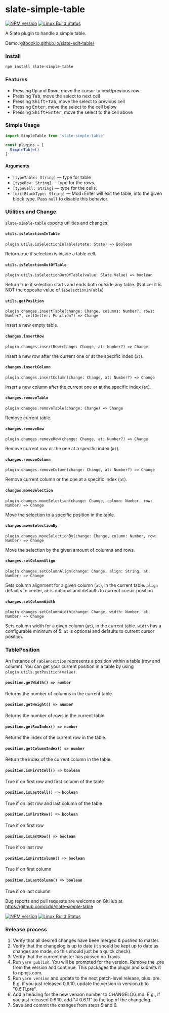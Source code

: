 # slate-simple-table

[![NPM version](https://badge.fury.io/js/slate-simple-table.svg)](http://badge.fury.io/js/slate-simple-table)
[![Linux Build Status](https://travis-ci.org/cdd/slate-simple-table.png?branch=master)](https://travis-ci.org/cdd/slate-simple-table)

A Slate plugin to handle a simple table.

Demo: [gitbookio.github.io/slate-edit-table/](https://gitbookio.github.io/slate-edit-table/)

### Install

```
npm install slate-simple-table
```

### Features

- Pressing <kbd>Up</kbd> and <kbd>Down</kbd>, move the cursor to next/previous row
- Pressing <kbd>Tab</kbd>, move the select to next cell
- Pressing <kbd>Shift+Tab</kbd>, move the select to previous cell
- Pressing <kbd>Enter</kbd>, move the select to the cell below
- Pressing <kbd>Shift+Enter</kbd>, move the select to the cell above

### Simple Usage

```js
import SimpleTable from 'slate-simple-table'

const plugins = [
  SimpleTable()
]
```

#### Arguments

- ``[typeTable: String]`` — type for table
- ``[typeRow: String]`` — type for the rows.
- ``[typeCell: String]`` — type for the cells.
- ``[exitBlockType: String]`` — Mod+Enter will exit the table, into the given block type. Pass `null` to disable this behavior.

### Utilities and Change

`slate-simple-table` exports utilities and changes:

#### `utils.isSelectionInTable`

```
plugin.utils.isSelectionInTable(state: State) => Boolean
```

Return true if selection is inside a table cell.

#### `utils.isSelectionOutOfTable`

`plugin.utils.isSelectionOutOfTable(value: Slate.Value) => boolean`

Return true if selection starts and ends both outside any table.  (Notice: it is NOT the opposite value of `isSelectionInTable`)

#### `utils.getPosition`

```
plugin.changes.insertTable(change: Change, columns: Number?, rows: Number?, cellGetter: Function?) => Change
```

Insert a new empty table.

#### `changes.insertRow`

```
plugin.changes.insertRow(change: Change, at: Number?) => Change
```

Insert a new row after the current one or at the specific index (`at`).

#### `changes.insertColumn`

```
plugin.changes.insertColumn(change: Change, at: Number?) => Change
```

Insert a new column after the current one or at the specific index (`at`).

#### `changes.removeTable`

```
plugin.changes.removeTable(change: Change) => Change
```

Remove current table.

#### `changes.removeRow`

```
plugin.changes.removeRow(change: Change, at: Number?) => Change
```

Remove current row or the one at a specific index (`at`).

#### `changes.removeColumn`

```
plugin.changes.removeColumn(change: Change, at: Number?) => Change
```

Remove current column or the one at a specific index (`at`).

#### `changes.moveSelection`

```
plugin.changes.moveSelection(change: Change, column: Number, row: Number) => Change
```

Move the selection to a specific position in the table.

#### `changes.moveSelectionBy`

```
plugin.changes.moveSelectionBy(change: Change, column: Number, row: Number) => Change
```

Move the selection by the given amount of columns and rows.

#### `changes.setColumnAlign`

```
plugin.changes.setColumnAlign(change: Change, align: String, at: Number) => Change
```

Sets column alignment for a given column (`at`), in the current table. `align`
defaults to center, `at` is optional and defaults to current cursor position.

#### `changes.setColumnWidth`

```
plugin.changes.setColumnWidth(change: Change, width: Number, at: Number) => Change
```

Sets column width for a given column (`at`), in the current table. `width` has a
configurable minimum of 5. `at` is optional and defaults to current cursor position.

### TablePosition

An instance of `TablePosition` represents a position within a table (row and column).
You can get your current position in a table by using `plugin.utils.getPosition(value)`.

#### `position.getWidth() => number`

Returns the number of columns in the current table.

#### `position.getHeight() => number`

Returns the number of rows in the current table.

#### `position.getRowIndex() => number`

Returns the index of the current row in the table.

#### `position.getColumnIndex() => number`

Return the index of the current column in the table.

#### `position.isFirstCell() => boolean`

True if on first row and first column of the table

#### `position.isLastCell() => boolean`

True if on last row and last column of the table

#### `position.isFirstRow() => boolean`

True if on first row

#### `position.isLastRow() => boolean`

True if on last row

#### `position.isFirstColumn() => boolean`

True if on first column

#### `position.isLastColumn() => boolean`

True if on last column

Bug reports and pull requests are welcome on GitHub at https://github.com/cdd/slate-simple-table

[![NPM version](https://badge.fury.io/js/slate-simple-table.svg)](http://badge.fury.io/js/slate-simple-table)
[![Linux Build Status](https://travis-ci.org/cdd/slate-simple-table.png?branch=master)](https://travis-ci.org/cdd/slate-simple-table)

### Release process

1. Verify that all desired changes have been merged & pushed to master.
2. Verify that the changelog is up to date (it should be kept up to date as changes are made, so this should just be a quick check).
3. Verify that the current master has passed on Travis.
4. Run `yarn publish`. You will be prompted for the version. Remove the .pre from the version and continue. This packages the plugin and submits it to npmjs.com.
5. Run `yarn version` and update to the next patch-level release, plus .pre. E.g. if you just released 0.6.10, update the version in version.rb to "0.6.11.pre".
6. Add a heading for the new version number to CHANGELOG.md. E.g., if you just released 0.6.10, add "# 0.6.11" to the top of the changelog.
7. Save and commit the changes from steps 5 and 6.
